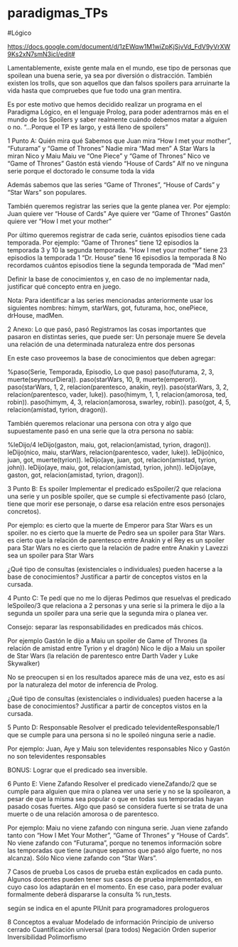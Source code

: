 # paradigmas_TPs
#Lógico 

https://docs.google.com/document/d/1zEWqw1M1wiZpKjSjvVd_FdV9yVrXW9Ks2xN7smN3icI/edit#

<Spoiler Alert>
Lamentablemente, existe gente mala en el mundo, ese tipo de personas que spoilean una buena serie, ya sea por diversión o distracción. También existen los trolls, que son aquellos que dan falsos spoilers para arruinarte la vida hasta que compruebes que fue todo una gran mentira.

Es por este motivo que hemos decidido realizar un programa en el Paradigma Lógico, en el lenguaje Prolog, para poder adentrarnos más en el mundo de los Spoilers y saber realmente cuándo debemos matar a alguien o no.
“...Porque el TP es largo, y está lleno de spoilers”



1 Punto A: Quién mira qué
Sabemos que 
Juan mira “How I met your mother”, “Futurama” y “Game of Thrones”
Nadie mira “Mad men”
A Star Wars la miran Nico y Maiu
Maiu ve “One Piece” y “Game of Thrones”
Nico ve “Game of Thrones” 
Gastón está viendo “House of Cards”
Alf no ve ninguna serie porque el doctorado le consume toda la vida

Además sabemos que las series “Game of Thrones”, “House of Cards” y “Star Wars” son populares.

También queremos registrar las series que la gente planea ver. Por ejemplo:
Juan quiere ver “House of Cards”
Aye quiere ver “Game of Thrones”
Gastón quiere ver “How I met your mother”

Por último queremos registrar de cada serie, cuántos episodios tiene cada temporada. Por ejemplo:
“Game of Thrones” tiene 12 episodios la temporada 3 y 10 la segunda temporada.
“How I met your mother” tiene 23 episodios la temporada 1
“Dr. House” tiene 16 episodios la temporada 8
No recordamos cuántos episodios tiene la segunda temporada de “Mad men”

Definir la base de conocimientos y, en caso de no implementar nada, justificar qué concepto entra en juego. 

Nota: Para identificar a las series mencionadas anteriormente usar los siguientes nombres: himym, starWars, got, futurama, hoc, onePiece, drHouse, madMen.

2 Anexo: Lo que pasó, pasó
Registramos las cosas importantes que pasaron en distintas series, que puede ser:
Un personaje muere
Se devela una relación de una determinada naturaleza entre dos personas

En este caso proveemos la base de conocimientos que deben agregar:

%paso(Serie, Temporada, Episodio, Lo que paso)
paso(futurama, 2, 3, muerte(seymourDiera)).
paso(starWars, 10, 9, muerte(emperor)).
paso(starWars, 1, 2, relacion(parentesco, anakin, rey)).
paso(starWars, 3, 2, relacion(parentesco, vader, luke)).
paso(himym, 1, 1, relacion(amorosa, ted, robin)).
paso(himym, 4, 3, relacion(amorosa, swarley, robin)).
paso(got, 4, 5, relacion(amistad, tyrion, dragon)).


También queremos relacionar una persona con otra y algo que supuestamente pasó en una serie que la otra persona no sabía:

%leDijo/4
leDijo(gaston, maiu, got, relacion(amistad, tyrion, dragon)).
leDijo(nico, maiu, starWars, relacion(parentesco, vader, luke)).
leDijo(nico, juan, got, muerte(tyrion)). 
leDijo(aye, juan, got, relacion(amistad, tyrion, john)).
leDijo(aye, maiu, got, relacion(amistad, tyrion, john)).
leDijo(aye, gaston, got, relacion(amistad, tyrion, dragon)).

3 Punto B: Es spoiler
Implementar el predicado esSpoiler/2 que relaciona una serie y un posible spoiler, que se cumple si efectivamente pasó (claro, tiene que morir ese personaje, o darse esa relación entre esos personajes concretos).

Por ejemplo: 
es cierto que la muerte de Emperor para Star Wars es un spoiler. 
no es cierto que la muerte de Pedro sea un spoiler para Star Wars.
es cierto que la relación de parentesco entre Anakin y el Rey es un spoiler para Star Wars
no es cierto que la relación de padre entre Anakin y Lavezzi sea un spoiler para Star Wars


¿Qué tipo de consultas (existenciales o individuales) pueden hacerse a la base de conocimientos? Justificar a partir de conceptos vistos en la cursada.
 
4 Punto C: Te pedí que no me lo dijeras
Pedimos que resuelvas el predicado leSpoileo/3 que relaciona a 2 personas y una serie si la primera le dijo a la segunda un spoiler para una serie que la segunda mira o planea ver.

Consejo: separar las responsabilidades en predicados más chicos.

Por ejemplo
Gastón le dijo a Maiu un spoiler de Game of Thrones (la relación de amistad entre Tyrion y el dragón)
Nico le dijo a Maiu un spoiler de Star Wars (la relación de parentesco entre Darth Vader y Luke Skywalker)

No se preocupen si en los resultados aparece más de una vez, esto es así por la naturaleza del motor de inferencia de Prolog.

¿Qué tipo de consultas (existenciales o individuales) pueden hacerse a la base de conocimientos? Justificar a partir de conceptos vistos en la cursada.

5 Punto D: Responsable
Resolver el predicado televidenteResponsable/1 que se cumple para una persona si no le spoileó ninguna serie a nadie. 

Por ejemplo:
Juan, Aye y Maiu son televidentes responsables
Nico y Gastón no son televidentes responsables

BONUS: Lograr que el predicado sea inversible.

6 Punto E: Viene Zafando
Resolver el predicado vieneZafando/2 que se cumple para alguien que mira o planea ver una serie y no se la spoilearon, a pesar de que la misma sea popular o que en todas sus temporadas hayan pasado cosas fuertes. Algo que pasó se considera fuerte si se trata de una muerte o de una relación amorosa o de parentesco.

Por ejemplo:
Maiu no viene zafando con ninguna serie.
Juan viene zafando tanto con “How I Met Your Mother”, “Game of Thrones” y “House of Cards”. No viene zafando con “Futurama”, porque no tenemos información sobre las temporadas que tiene (aunque sepamos que pasó algo fuerte, no nos alcanza).
Sólo Nico viene zafando con “Star Wars”.

7 Casos de prueba
Los casos de prueba están explicados en cada punto. Algunos docentes pueden tener sus casos de prueba implementados, en cuyo caso los adaptarán en el momento. En ese caso, para poder evaluar formalmente deberá dispararse la consulta
% run_tests.

según se indica en el apunte PlUnit para programadores prologueros

8 Conceptos a evaluar
Modelado de información
Principio de universo cerrado
Cuantificación universal (para todos)
Negación
Orden superior
Inversibilidad
Polimorfismo



